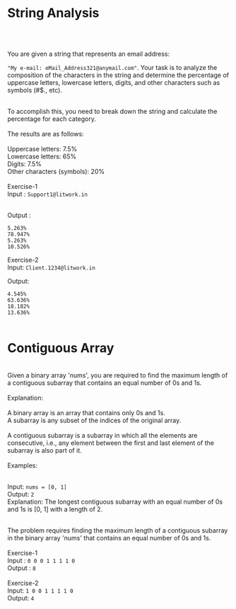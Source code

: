 <h1>String Analysis</h1>
<br>
<br>

You are given a string that represents an email address: 

`"My e-mail: eMail_Address321@anymail.com"`.
Your task is to analyze the composition of the characters in the string and determine the percentage of uppercase letters, lowercase letters, digits, and other characters such as symbols (#$., etc).
<br>
<br>

To accomplish this, you need to break down the string and calculate the percentage for each category. 
<br>
<br>
The results are as follows:
<br>
<br>
Uppercase letters: 7.5%
<br>
Lowercase letters: 65%
<br>
Digits: 7.5%
<br>
Other characters (symbols): 20%
<br>
<br>
Exercise-1
<br>
Input :
`
Support1@litwork.in
`

<br>
Output :

`
5.263% `<br>
`78.947%` <br>
`5.263%` <br>
`10.526%` <br>


Exercise-2
<br>
Input:
`
Client.1234@litwork.in
`<br>

Output:
<br>

`4.545% `<br>
`63.636% `<br>
`18.182% `<br>
`13.636% `<br>
<br>

<h1>Contiguous Array</h1>
<br>
Given a binary array 'nums', you are required to find the maximum length of a contiguous subarray that contains an equal number of 0s and 1s.
<br>
<br>
Explanation:
<br>
<br>
A binary array is an array that contains only 0s and 1s.<br>
A subarray is any subset of the indices of the original array.<br>
<br>
A contiguous subarray is a subarray in which all the elements are consecutive, i.e., any element between the first and last element of the subarray is also part of it.
<br>
<br>
Examples:
<br>
<br>

Input: `nums = [0, 1]`
<br>
Output: `2`
<br>
Explanation: The longest contiguous subarray with an equal number of 0s and 1s is [0, 1] with a length of 2.
<br>
<br>

The problem requires finding the maximum length of a contiguous subarray in the binary array 'nums' that contains an equal number of 0s and 1s.
<br>
<br>
Exercise-1
<br>
Input : 
`0 0 0 1 1 1 1 0
`<br>
Output :
`8`
<br>
<br>
Exercise-2
<br>
Input:
`1 0 0 1 1 1 1 0
`<br>
Output:
`4
`

